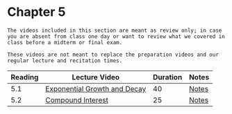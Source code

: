 Chapter 5
============================

```{warning}
The videos included in this section are meant as review only; in case you are absent from class one day or want to review what we covered in class before a midterm or final exam.

These videos are not meant to replace the preparation videos and our regular lecture and recitation times. 
```

|Reading|Lecture Video|Duration|Notes|
| --- | --- | --- | --- |
|5.1|[Exponential Growth and Decay](https://ub.hosted.panopto.com/Panopto/Pages/Viewer.aspx?id=09bf6b84-33f1-4069-aa93-a90a00f415a1)|40|[Notes](https://buffalo.box.com/s/w09g1y9elsubg2g17miabborkx2xbv82)|
|5.2|[Compound Interest](https://ub.hosted.panopto.com/Panopto/Pages/Viewer.aspx?id=07212ef0-057c-40b5-a42e-a90a00f43494)|25|[Notes](https://buffalo.box.com/s/vdiohfl1ydpzix953ienkt4jxsl1me1v)|


